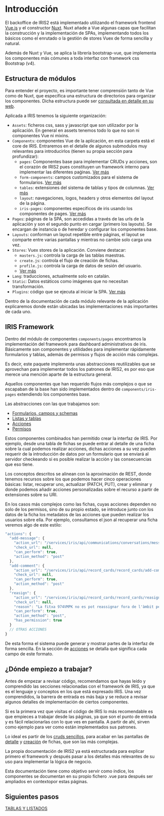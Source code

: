 # Introducción

El backoffice de IRIS2 está implementado utilizando el framework frontend [Vue.js](https://vuejs.org) y el constructor [Nuxt](https://nuxtjs.org). Nuxt añade a Vue algunas capas que facilitan la construcción y la implementación de SPAs, implementando todos los básicos como el enrutado o la gestión de stores Vuex de forma sencilla y natural.

Además de Nuxt y Vue, se aplica la librería bootstrap-vue, que implementa los componentes más cómunes a toda interfaz con framework css Bootstrap (v4).

## Estructura de módulos

Para entender el proyecto, es importante tener comprensión tanto de Vue como de Nuxt, que especifica una estructura de directorios para organizar los componentes. Dicha estructura puede ser [consultada en detalle en su web](https://nuxtjs.org/docs/2.x/directory-structure/nuxt).

Aplicada a IRIS tenemos la siguiente organización:

- `Assets`: ficheros css, sass y javascript que son utilizador por la aplicación. En general en assets tenemos todo lo que no son ni componentes Vue ni mixins.
- `Components`: componentes Vue de la aplicación, en esta carpeta está el core de IRIS. Entraremos en el detalle de algunos submodulos muy relevantes para introducirlos (tienen su propia sección para profundizar):
  - `pages`: Componentes base para implementar CRUDs y acciones, son el corazón de IRIS2 pues constituyen un framework interno para implementar las diferentes paǵinas. [Ver más](#iris-framework)
  - `form-components`: campos customizados para el sistema de formularios. [Ver más](./forms.md)
  - `tables`: extensiones del sistema de tablas y tipos de columnas. [Ver más](./tables.md)
  - `layout`: navegaciones, logos, headers y otros elementos del layout de la página.
  - `iris-pages`: componentes especificos de iris usando los componentes de pages. [Ver más](./iris.md)
- `Pages`: páginas de la SPA, son accedidas a través de las urls de la aplicación y son el segundo punto en cargar (primero los layouts). Se encargan de instancia o de heredar y configurar los componentes base.
- `Layouts`: conforman un layout repetible entre páginas, el layout se comparte entre varias pantallas y mientras no cambie solo carga una vez.
- `Stores`: Vuex stores de la aplicación. Conviene destacar:
  - `masters.js`: controla la carga de las tablas maestras.
  - `create.js`: controla el flujo de creación de fichas.
  - `profile.js`: controla la carga de datos de sesión del usuario.
  - [Ver más](./stores.md)
- `Lang`: traducciones, actualmente solo en catalán.
- `Static`: Datos estáticos como imágenes que no necesitan transformación.
- `Plugins`: código que se ejecuta al iniciar la SPA. [Ver más](./plugins.md)

Dentro de la documentación de cada módulo relevante de la aplicación explicaremos donde están ubicadas las implementaciones más importantes de cada uno.

## IRIS Framework

Dentro del módulo de componentes `components/pages` encontramos la implementación del framework para dashboard administrativos de iris. Básicamente son componentes y utilidades para implementar rápidamente formularios y tablas, además de permisos y flujos de acción más complejas.

Es decir, este paquete implementa unas abstracciones reutilizables que se aprovechan para implementar todos los patrones de IRIS2, es por eso que merece una mención aparte de la estructura general.

Aquellos componentes que han requerido flujos más complejos o que se escapaban de la base han sido implementados dentro de `components/iris-pages` extendiendo los componentes base.

Las abstracciones con las que trabajamos son:

- [Formularios, campos y schemas](./forms.md)
- [Listas y tablas](./tables.md)
- [Acciones](./actions.md)
- [Permisos](./auth.md)

Estos componentes combinados han permitido crear la interfaz de IRIS. Por ejemplo, desde una tabla de fichas se puede entrar al detalle de una ficha sobre la cual podemos realizar acciones, dichas acciones a su vez pueden requerir de la introducción de datos por un formulario que se enviará al servidor checkeando si es posible realizar la acción y las consecuencias que eso tiene.

Los conceptos descritos se alinean con la aproximación de REST, donde tenemos recursos sobre los que podemos hacer cinco operaciones básicas: listar, recuperar uno, actualizar (PATCH, PUT), crear y eliminar y donde podemos añadir acciones personalizadas sobre el recurso a partir de extensiones sobre su URI.

En los casos más complejos como las fichas, cuyas acciones dependen no solo de los permisos, sino de su propio estado, se introduce junto con los datos de la ficha los metadatos de las acciones que pueden realizar los usuarios sobre ella. Por ejemplo, consultamos el json al recuperar una ficha veremos algo de este estilo:


```javascript
"actions": {
  "add-message": {
    "action_url": "/services/iris/api/communications/conversations/messages/add/",
    "check_url": null,
    "can_perform": true,
    "action_method": "post"
  },
  "add-comment": {
    "action_url": "/services/iris/api/record_cards/record_cards/add-comment/",
    "check_url": null,
    "can_perform": true,
    "action_method": "post"
  },
  "reasign": {
    "action_url": "/services/iris/api/record_cards/record_cards/reasign/",
    "check_url": null,
    "reason": "La fitxa 974VMPK no es pot reassignar fora de l'àmbit perquè s'ha sobrepassat el periode per fer-ho. Per a reassignar-la fora de l'àmbit, s'ha de cancelar la fitxa per caducitat.",
    "can_perform": true,
    "action_method": "post",
    "has_permission": true
  }
  // OTRAS ACCIONES
}
```

De esta forma el sistema puede generar y mostrar partes de la interfaz de forma sencilla. En la sección de [acciones](./actions.md) se detalla qué significa cada campo de este formato.

## ¿Dónde empiezo a trabajar?

Antes de empezar a revisar código, recomendamos que hayas leído y comprendido las secciones relacionadas con el framework de IRIS, ya que es el lenguaje y conceptos en los que está expresado IRIS. Una vez comprendidos, la barrera de entrada es más baja y se reduce a revisar algunos detalles de implementación de ciertos componentes.

Si es la primera vez que visitas el código de IRIS lo más recomendable es que empieces a trabajar desde las páginas, ya que son el punto de entrada y es fácil relacionarlas con lo que ves en pantalla. A partir de ahí, sirven como ejemplo para ver como están implementados sus patrones.

Lo ideal es partir de los [cruds sencillos](../../src/pages/backoffice/admin/records/applicant-types/), para acabar en las pantallas de [detalle](../../src/pages/backoffice/records/_id.vue) y [creación](../../src/pages/backoffice/create/index.vue) de fichas, que son las más complejas.

La propia documentación de IRIS2 ya está estructurada para explicar primero el framework y después pasar a los detalles más relevantes de su uso para implementar la lógica de negocio.

Esta documentación tiene como objetivo servir como índice, los componentes se documentan en su propio fichero .vue para después ser ampliados en contextopor estas páginas.

## Siguientes pasos

[TABLAS Y LISTADOS](./tables.md)